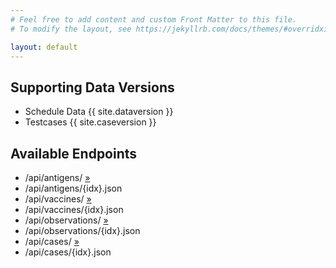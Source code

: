 ```yaml
---
# Feel free to add content and custom Front Matter to this file.
# To modify the layout, see https://jekyllrb.com/docs/themes/#overridxing-theme-defaults

layout: default
---
```

## Supporting Data Versions

* Schedule Data {{ site.dataversion }}
* Testcases {{ site.caseversion }}

## Available Endpoints

*    /api/antigens/ <a href="/api/antigens/">&raquo;</a>
*    /api/antigens/{idx}.json
*    /api/vaccines/ <a href="/api/vaccines/">&raquo;</a>
*    /api/vaccines/{idx}.json
*    /api/observations/ <a href="/api/observations/">&raquo;</a>
*    /api/observations/{idx}.json
*    /api/cases/ <a href="/api/cases/">&raquo;</a>
*    /api/cases/{idx}.json


